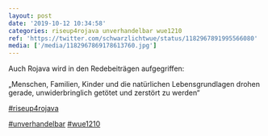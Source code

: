 ```yaml
---
layout: post
date: '2019-10-12 10:34:58'
categories: riseup4rojava unverhandelbar wue1210
ref: 'https://twitter.com/schwarzlichtwue/status/1182967891995566080'
media: ['/media/1182967869178613760.jpg']
---
```

Auch Rojava wird in den Redebeiträgen aufgegriffen:

„Menschen, Familien, Kinder und die natürlichen Lebensgrundlagen drohen gerade, unwiderbringlich getötet und zerstört zu werden“

[#riseup4rojava](/t/riseup4rojava)

[#unverhandelbar](/t/unverhandelbar) [#wue1210](/t/wue1210) 